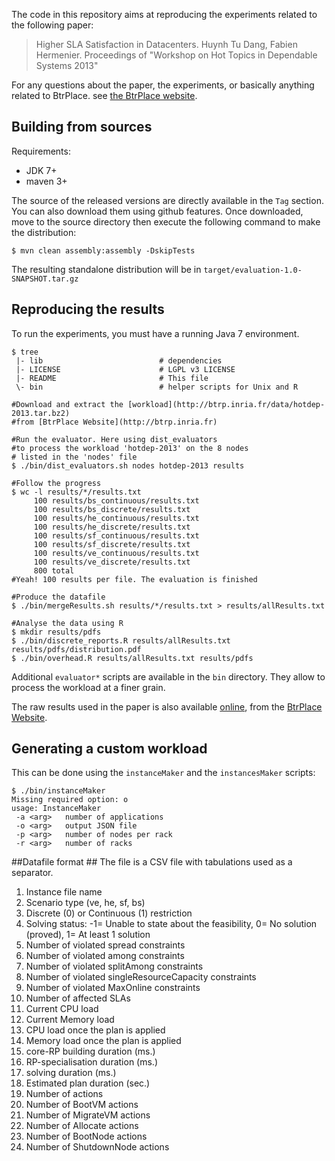 The code in this repository aims at reproducing the experiments related to the following paper:

> Higher SLA Satisfaction in Datacenters. Huynh Tu Dang, Fabien Hermenier.
> Proceedings of "Workshop on Hot Topics in Dependable Systems 2013"

For any questions about the paper, the experiments, or basically anything
related to BtrPlace. see [the BtrPlace website](http://btrp.inria.fr).

## Building from sources ##

Requirements:
* JDK 7+
* maven 3+

The source of the released versions are directly available in the `Tag` section.
You can also download them using github features.
Once downloaded, move to the source directory then execute the following command
to make the distribution:

    $ mvn clean assembly:assembly -DskipTests

The resulting standalone distribution will be in `target/evaluation-1.0-SNAPSHOT.tar.gz`

## Reproducing the results ##

To run the experiments, you must have a running Java 7 environment.

```
$ tree
 |- lib                          # dependencies
 |- LICENSE                      # LGPL v3 LICENSE
 |- README                       # This file
 \- bin                          # helper scripts for Unix and R

#Download and extract the [workload](http://btrp.inria.fr/data/hotdep-2013.tar.bz2)
#from [BtrPlace Website](http://btrp.inria.fr)

#Run the evaluator. Here using dist_evaluators
#to process the workload 'hotdep-2013' on the 8 nodes
# listed in the 'nodes' file
$ ./bin/dist_evaluators.sh nodes hotdep-2013 results

#Follow the progress
$ wc -l results/*/results.txt
     100 results/bs_continuous/results.txt
     100 results/bs_discrete/results.txt
     100 results/he_continuous/results.txt
     100 results/he_discrete/results.txt
     100 results/sf_continuous/results.txt
     100 results/sf_discrete/results.txt
     100 results/ve_continuous/results.txt
     100 results/ve_discrete/results.txt
     800 total
#Yeah! 100 results per file. The evaluation is finished

#Produce the datafile
$ ./bin/mergeResults.sh results/*/results.txt > results/allResults.txt

#Analyse the data using R
$ mkdir results/pdfs
$ ./bin/discrete_reports.R results/allResults.txt results/pdfs/distribution.pdf
$ ./bin/overhead.R results/allResults.txt results/pdfs
```

Additional `evaluator*` scripts are available in the `bin` directory. They
allow to process the workload at a finer grain.

The raw results used in the paper is also available [online](http://btrp.inria.fr/data/hotdep-2013-results.tar.bz2),
from the [BtrPlace Website](http://btrp.inria.fr).
## Generating a custom workload ##

This can be done using the `instanceMaker` and the `instancesMaker` scripts:

```
$ ./bin/instanceMaker
Missing required option: o
usage: InstanceMaker
 -a <arg>   number of applications
 -o <arg>   output JSON file
 -p <arg>   number of nodes per rack
 -r <arg>   number of racks
```

##Datafile format ##
The file is a CSV file with tabulations used as a separator.

1. Instance file name
2. Scenario type (ve, he, sf, bs)
3. Discrete (0) or Continuous (1) restriction
4. Solving status: -1= Unable to state about the feasibility, 0= No solution (proved), 1= At least 1 solution
5. Number of violated spread constraints
6. Number of violated among constraints
7. Number of violated splitAmong constraints
8. Number of violated singleResourceCapacity constraints
9. Number of violated MaxOnline constraints
10. Number of affected SLAs
11. Current CPU load
12. Current Memory load
13. CPU load once the plan is applied
14. Memory load once the plan is applied
15. core-RP building duration (ms.)
16. RP-specialisation duration (ms.)
17. solving duration (ms.)
18. Estimated plan duration (sec.)
19. Number of actions
20. Number of BootVM actions
21. Number of MigrateVM actions
22. Number of Allocate actions
23. Number of BootNode actions
24. Number of ShutdownNode actions